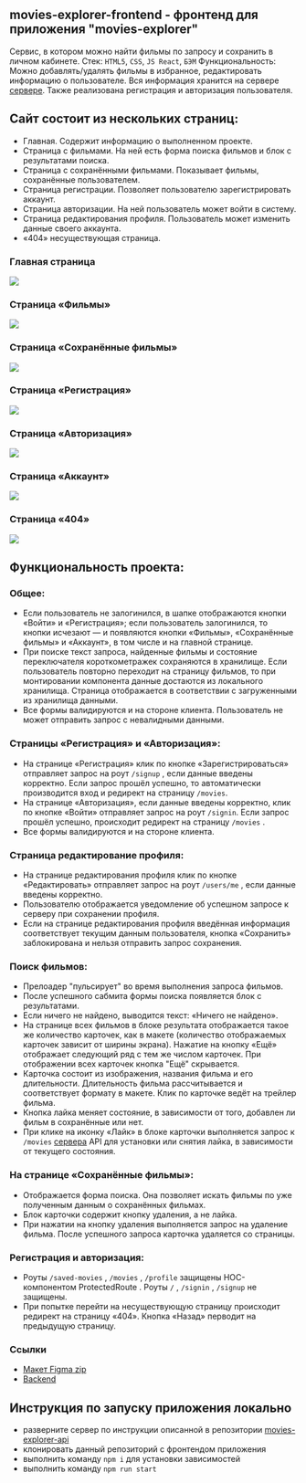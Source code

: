 ## movies-explorer-frontend - фронтенд для приложения "movies-explorer" 

Сервис, в котором можно найти фильмы по запросу и сохранить в личном кабинете.
Стек: `HTML5`, `CSS`, `JS React`, `БЭМ`
Функциональность: Можно добавлять/удалять фильмы в избранное, редактировать информацию о пользователе. Вся информация хранится на сервере [сервере](https://github.com/Evgeniia2405/movies-explorer-api/). Также реализована регистрация и авторизация пользователя.

## Сайт состоит из нескольких страниц:
- Главная. Содержит информацию о выполненном проекте.
- Страница с фильмами. На ней есть форма поиска фильмов и блок с результатами поиска.
- Страница с сохранёнными фильмами. Показывает фильмы, сохранённые пользователем.
- Страница регистрации. Позволяет пользователю зарегистрировать аккаунт.
- Страница авторизации. На ней пользователь может войти в систему.
- Страница редактирования профиля. Пользователь может изменить данные своего аккаунта.
- «404» несуществующая страница.

### Главная страница
![](/image/mainpage.jpg)

### Страница «Фильмы»
![](/image/moviespage.jpg)

### Страница «Сохранённые фильмы»
![](/image/savedmoviespage.jpg)

### Страница «Регистрация»
![](/image/regpage.jpg)

### Страница «Авторизация»
![](/image/authpage.jpg)

### Страница «Аккаунт»
![](/image/profilepage.jpg)

### Страница «404»
![](/image/nfoundpage.jpg)

## Функциональность проекта:
### Общее:
- Если пользователь не залогинился, в шапке отображаются кнопки «Войти» и «Регистрация»; если пользователь залогинился, то кнопки исчезают — и появляются кнопки «Фильмы», «Сохранённые фильмы» и «Аккаунт», в том числе и на главной странице.
- При поиске текст запроса, найденные фильмы и состояние переключателя короткометражек сохраняются в хранилище. Если пользователь повторно переходит на страницу фильмов, то при монтировании компонента данные достаются из локального хранилища. Страница отображается в соответствии с загруженными из хранилища данными.
- Все формы валидируются и на стороне клиента. Пользователь не может отправить запрос с
невалидными данными.

### Страницы «Регистрация» и «Авторизация»:
- На странице «Регистрация» клик по кнопке «Зарегистрироваться» отправляет запрос на роут `/signup` , если данные введены корректно. Если запрос прошёл успешно, то автоматически производится вход и редирект на страницу `/movies`.
- На странице «Авторизация», если данные введены корректно, клик по кнопке «Войти» отправляет запрос на роут `/signin`. Если запрос прошёл успешно, происходит редирект на страницу `/movies` .
- Все формы валидируются и на стороне клиента.

### Страница редактирование профиля:
- На странице редактирования профиля клик по кнопке «Редактировать» отправляет запрос на роут `/users/me` , если данные введены корректно.
- Пользователю отображается уведомление об успешном запросе к серверу при сохранении профиля.
- Если на странице редактирования профиля введённая информация соответствует текущим данным пользователя, кнопка «Сохранить» заблокирована и нельзя отправить запрос сохранения.

### Поиск фильмов:
- Прелоадер "пульсирует" во время выполнения запроса фильмов.
- После успешного сабмита формы поиска появляется блок с результатами.
- Если ничего не найдено, выводится текст: «Ничего не найдено».
- На странице всех фильмов в блоке результата отображается такое же количество карточек, как в макете (количество отображаемых карточек зависит от ширины экрана). Нажатие на кнопку «Ещё» отображает следующий ряд с тем же числом карточек. При отображении всех карточек кнопка "Ещё" скрывается.
- Карточка состоит из изображения, названия фильма и его длительности. Длительность фильма рассчитывается и соответствует формату в макете. Клик по карточке ведёт на трейлер фильма.
- Кнопка лайка меняет состояние, в зависимости от того, добавлен ли фильм в сохранённые или нет.
- При клике на иконку «Лайк» в блоке карточки выполняется запрос к `/movies` [сервера](https://github.com/Evgeniia2405/movies-explorer-api/) API для установки или снятия лайка, в зависимости от текущего состояния.

### На странице «Сохранённые фильмы»:
- Отображается форма поиска. Она позволяет искать фильмы по уже полученным данным о сохранённых фильмах.
- Блок карточки содержит кнопку удаления, а не лайка.
- При нажатии на кнопку удаления выполняется запрос на удаление фильма. После успешного запроса карточка удаляется со страницы.

### Регистрация и авторизация:
- Роуты `/saved-movies` , `/movies` , `/profile` защищены HOC-компонентом ProtectedRoute . Роуты `/` , `/signin` , `/signup` не защищены.
- При попытке перейти на несуществующую страницу происходит редирект на страницу «404». Кнопка «Назад» перводит на предыдущую страницу.

### Ссылки
- [Макет Figma zip](https://disk.yandex.ru/d/HNVNC-MlA1aTlA)
- [Backend](https://github.com/Evgeniia2405/movies-explorer-api)

## Инструкция по запуску приложения локально
- разверните сервер по инструкции описанной в репозитории [movies-explorer-api](https://github.com/Evgeniia2405/movies-explorer-api)
- клонировать данный репозиторий с фронтендом приложения
- выполнить команду `npm i` для установки зависимостей
- выполнить команду `npm run start`
